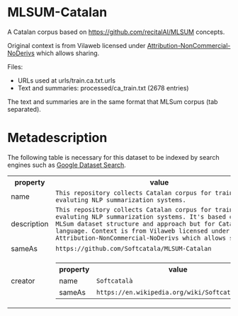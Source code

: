 # MLSUM-Catalan
A Catalan corpus based on https://github.com/recitalAI/MLSUM concepts.

Original context is from Vilaweb licensed under [Attribution-NonCommercial-NoDerivs](https://creativecommons.org/licenses/by-nc-nd/3.0/deed.ca) which allows sharing.

Files:
* URLs used at urls/train.ca.txt.urls
* Text and summaries: processed/ca_train.txt (2678 entries)

The text and summaries are in the same format that MLSum corpus (tab separated).


# Metadescription

The following table is necessary for this dataset to be indexed by search
engines such as <a href="https://g.co/datasetsearch">Google Dataset Search</a>.

<div itemscope itemtype="http://schema.org/Dataset">
  <table>
    <tr>
      <th>property</th>
      <th>value</th>
    </tr>
    <tr>
      <td>name</td>
      <td><code itemprop="name">This repository collects Catalan corpus for training and evaluting NLP summarization systems.</code></td>
    </tr>
    <tr>
      <td>description</td>
      <td><code itemprop="description">This repository collects Catalan corpus for training and evaluting NLP summarization systems. It's based on the MLSum dataset structure and approach but for Catalan language. Context is from Vilaweb licensed under Attribution-NonCommercial-NoDerivs which allows sharing.</code></td>
    </tr>
    <tr>
      <td>sameAs</td>
      <td><code itemprop="sameAs">https://github.com/Softcatala/MLSUM-Catalan</code></td>
    </tr>
 <tr>
    <td>creator</td>
    <td>
      <div itemscope itemtype="http://schema.org/Organization" itemprop="creator">
        <table>
          <tr>
            <th>property</th>
            <th>value</th>
          </tr>
          <tr>
            <td>name</td>
            <td><code itemprop="name">Softcatalà</code></td>
          </tr>
          <tr>
            <td>sameAs</td>
            <td><code itemprop="sameAs">https://en.wikipedia.org/wiki/Softcatal%C3%A0</code></td>
          </tr>
        </table>
      </div>
    </td>
  </tr>
  </table>
</div>

